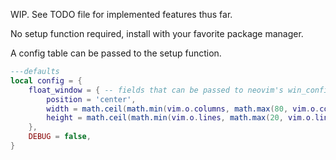 WIP. See TODO file for implemented features thus far.

No setup function required, install with your favorite package manager.

A config table can be passed to the setup function.
```lua
---defaults
local config = {
    float_window = { -- fields that can be passed to neovim's win_config table on window creation
        position = 'center', 
        width = math.ceil(math.min(vim.o.columns, math.max(80, vim.o.columns - 10))),
        height = math.ceil(math.min(vim.o.lines, math.max(20, vim.o.lines - 5))),
    },
    DEBUG = false,
}

```

